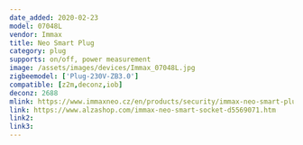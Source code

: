 ```yaml
---
date_added: 2020-02-23
model: 07048L
vendor: Immax
title: Neo Smart Plug
category: plug
supports: on/off, power measurement
image: /assets/images/devices/Immax_07048L.jpg
zigbeemodel: ['Plug-230V-ZB3.0']
compatible: [z2m,deconz,iob]
deconz: 2688
mlink: https://www.immaxneo.cz/en/products/security/immax-neo-smart-plug/
link: https://www.alzashop.com/immax-neo-smart-socket-d5569071.htm
link2: 
link3: 
---
```

